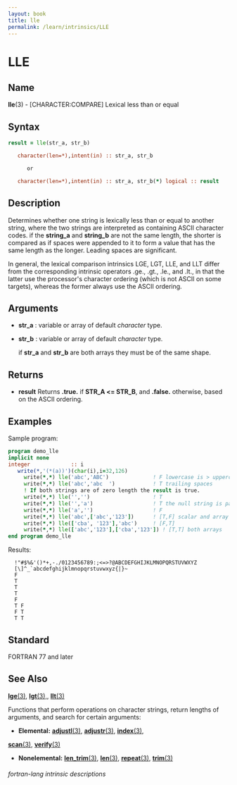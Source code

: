```yaml
---
layout: book
title: lle
permalink: /learn/intrinsics/LLE
---
```

# LLE
## __Name__

__lle__(3) - \[CHARACTER:COMPARE\] Lexical less than or equal


## __Syntax__
```fortran
result = lle(str_a, str_b)

   character(len=*),intent(in) :: str_a, str_b

      or

   character(len=*),intent(in) :: str_a, str_b(*) logical :: result
```
## __Description__

Determines whether one string is lexically less than or equal to another
string, where the two strings are interpreted as containing ASCII
character codes. if the __string\_a__ and __string\_b__ are not the same length,
the shorter is compared as if spaces were appended to it to form a value
that has the same length as the longer. Leading spaces are significant.

In general, the lexical comparison intrinsics LGE, LGT, LLE, and LLT
differ from the corresponding intrinsic operators .ge., .gt., .le., and
.lt., in that the latter use the processor's character ordering (which
is not ASCII on some targets), whereas the former always use the ASCII
ordering.

## __Arguments__

  - __str\_a__
    : variable or array of default _character_ type.

  - __str\_b__
    : variable or array of default _character_ type.

    if __str_a__ and __str_b__ are both arrays they must be of the
    same shape.

## __Returns__

  - __result__
    Returns __.true.__ if __STR\_A \<= STR\_B__, and __.false.__ otherwise, based on
    the ASCII ordering.

## __Examples__

Sample program:

```fortran
program demo_lle
implicit none
integer             :: i
   write(*,'(*(a))')(char(i),i=32,126)
     write(*,*) lle('abc','ABC')              ! F lowercase is > uppercase
     write(*,*) lle('abc','abc  ')            ! T trailing spaces
     ! If both strings are of zero length the result is true.
     write(*,*) lle('','')                    ! T
     write(*,*) lle('','a')                   ! T the null string is padded
     write(*,*) lle('a','')                   ! F
     write(*,*) lle('abc',['abc','123'])      ! [T,F] scalar and array
     write(*,*) lle(['cba', '123'],'abc')     ! [F,T]
     write(*,*) lle(['abc','123'],['cba','123']) ! [T,T] both arrays
end program demo_lle
```

Results:

```text
  !"#$%&'()*+,-./0123456789:;<=>?@ABCDEFGHIJKLMNOPQRSTUVWXYZ
  [\]^_`abcdefghijklmnopqrstuvwxyz{|}~
  F
  T
  T
  T
  F
  T F
  F T
  T T
```

## __Standard__

FORTRAN 77 and later

## __See Also__

[__lge__(3)](LGE),
[__lgt__(3),](LGT),
[__llt__(3)](LLT)

Functions that perform operations on character strings, return lengths
of arguments, and search for certain arguments:

 - __Elemental:__
 [__adjustl__(3)](ADJUSTL),
 [__adjustr__(3)](ADJUSTR),
 [__index__(3)](INDEX),

 [__scan__(3)](SCAN),
 [__verify__(3)](VERIFY)

 - __Nonelemental:__
 [__len\_trim__(3)](LEN_TRIM),
 [__len__(3)](LEN),
 [__repeat__(3)](REPEAT),
 [__trim__(3)](TRIM)

###### fortran-lang intrinsic descriptions

